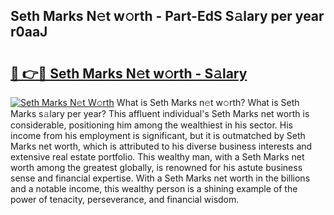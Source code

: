 ## Seth Marks N𝚎t w𝚘rth - Part-EdS S𝚊lary per year r0aaJ

# <h2><a href="http://gc1jsm.nevu.top/?p=Seth+Marks">🔗 👉🔴 Seth Marks N𝚎t w𝚘rth - S𝚊lary</a></h2>

[![Seth Marks N𝚎t W𝚘rth](https://i.imgur.com/Oavwk0R.jpeg)](http://gc1jsm.nevu.top/?p=Seth+Marks)
What is Seth Marks n𝚎t w𝚘rth? What is Seth Marks s𝚊lary per year?
This affluent individual's Seth Marks net worth is considerable, positioning him among the wealthiest in his sector. His income from his employment is significant, but it is outmatched by Seth Marks net worth, which is attributed to his diverse business interests and extensive real estate portfolio. This wealthy man, with a Seth Marks net worth among the greatest globally, is renowned for his astute business sense and financial expertise. With a Seth Marks net worth in the billions and a notable income, this wealthy person is a shining example of the power of tenacity, perseverance, and financial wisdom.
